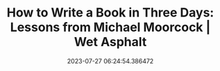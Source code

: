 ---
date: 2023-07-27 06:24:54.386472
link:
  source: web
  source_url: https://roytang.net
  text: 'How to Write a Book in Three Days: Lessons from Michael Moorcock | Wet Asphalt'
  url: http://www.wetasphalt.com/content/how-write-book-three-days-lessons-michael-moorcock
source: web
syndicated:
- type: mastodon
  url: https://indieweb.social/users/roytang/statuses/110784616558304250
tags:
- writing
title: 'How to Write a Book in Three Days: Lessons from Michael Moorcock | Wet Asphalt'
---